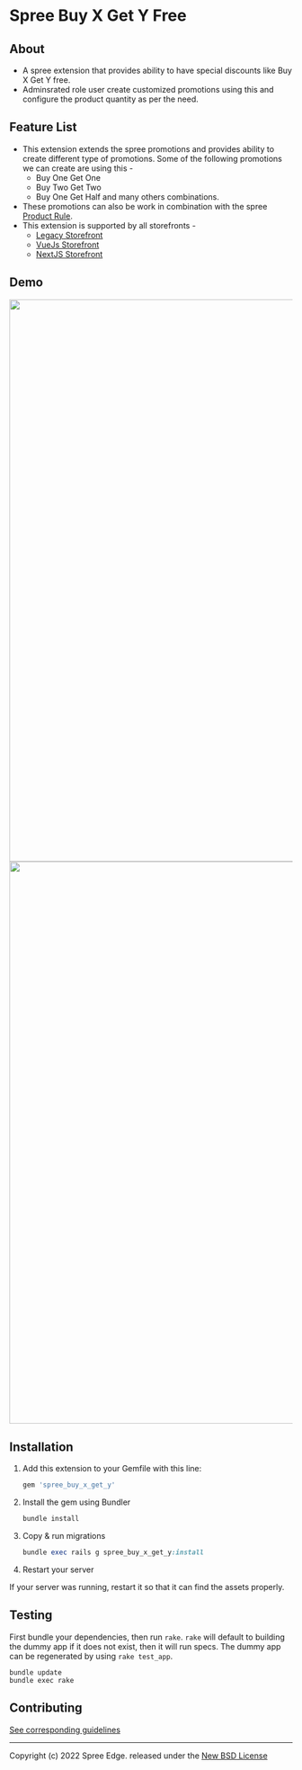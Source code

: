 #  **Spree Buy X Get Y Free**

## **About**
* A spree extension that provides ability to have special discounts like Buy X Get Y free.
* Adminsrated role user create customized promotions using this and configure the product quantity as per the need.

## **Feature List**
* This extension extends the spree promotions and provides ability to create different type of promotions. 
  Some of the following promotions we can create are using this -
  * Buy One Get One
  * Buy Two Get Two
  * Buy One Get Half and many others combinations.
* These promotions can also be work in combination with the spree [Product Rule](https://user-docs.spreecommerce.org/promotions/creating-a-new-promotion#products).
* This extension is supported by all storefronts -
  * [Legacy Storefront](https://demo.spreecommerce.org/)
  * [VueJs Storefront](https://vuestorefront-spree.upsidelab.io/)
  * [NextJS Storefront](https://demo.vercel.store/)

## **Demo**
<img width="1000px" src="https://user-images.githubusercontent.com/80692612/163324308-344c1dca-7acf-42bb-9977-9293631d24f7.png">
<img width="1000px" src="https://user-images.githubusercontent.com/80692612/163324317-c884a17e-f7f7-4c96-b2d0-5699f15fcaa5.png">

## Installation

1. Add this extension to your Gemfile with this line:

    ```ruby
    gem 'spree_buy_x_get_y'
    ```

2. Install the gem using Bundler

    ```ruby
    bundle install
    ```

3. Copy & run migrations

    ```ruby
    bundle exec rails g spree_buy_x_get_y:install
    ```

4. Restart your server

  If your server was running, restart it so that it can find the assets properly.

## Testing

First bundle your dependencies, then run `rake`. `rake` will default to building the dummy app if it does not exist, then it will run specs. The dummy app can be regenerated by using `rake test_app`.

```shell
bundle update
bundle exec rake
```

## Contributing

[See corresponding guidelines](https://github.com/spree-edge/spree_buy_x_get_y/blob/master/CONTRIBUTING.md)

---

Copyright (c) 2022 Spree Edge. released under the [New BSD License](https://github.com/spree-edge/spree_buy_x_get_y/blob/master/LICENSE)

